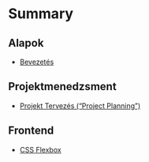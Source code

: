 # Summary

## Alapok

* [Bevezetés](README.md)

## Projektmenedzsment

* [Projekt Tervezés \(“Project Planning”\)](projekt-tervezés-project-planning.md)

## Frontend

* [CSS Flexbox](css-flexbox.md)

